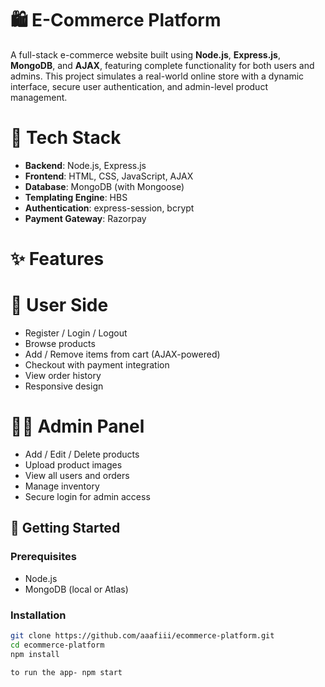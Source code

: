 # 🛍️ E-Commerce Platform

A full-stack e-commerce website built using **Node.js**, **Express.js**, **MongoDB**, and **AJAX**, featuring complete functionality for both users and admins. This project simulates a real-world online store with a dynamic interface, secure user authentication, and admin-level product management.

# 🔧 Tech Stack

- **Backend**: Node.js, Express.js
- **Frontend**: HTML, CSS, JavaScript, AJAX
- **Database**: MongoDB (with Mongoose)
- **Templating Engine**: HBS
- **Authentication**: express-session, bcrypt
- **Payment Gateway**: Razorpay


# ✨ Features

# 👤 User Side
- Register / Login / Logout
- Browse products
- Add / Remove items from cart (AJAX-powered)
- Checkout with payment integration
- View order history
- Responsive design

# 🧑‍💼 Admin Panel
- Add / Edit / Delete products
- Upload product images
- View all users and orders
- Manage inventory
- Secure login for admin access

## 🚀 Getting Started

### Prerequisites

- Node.js
- MongoDB (local or Atlas)

### Installation

```bash
git clone https://github.com/aaafiii/ecommerce-platform.git
cd ecommerce-platform
npm install

to run the app- npm start
